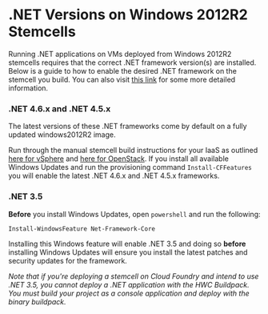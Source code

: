 # .NET Versions on Windows 2012R2 Stemcells

Running .NET applications on VMs deployed from Windows 2012R2 stemcells requires that the correct
.NET framework version(s) are installed. Below is a guide to how to enable the desired .NET framework
on the stemcell you build. You can also visit [this link](https://msdn.microsoft.com/en-us/library/bb822049(v=vs.110).aspx)
for some more detailed information.

### .NET 4.6.x and .NET 4.5.x

The latest versions of these .NET frameworks come by default on a fully updated windows2012R2 image.

Run through the manual stemcell build instructions for your IaaS as outlined [here for vSphere](create-manual-vsphere-stemcells.md)
and [here for OpenStack](create-manual-openstack-stemcells.md). If you install all available Windows Updates and run the provisioning
command `Install-CFFeatures` you will enable the latest .NET 4.6.x and .NET 4.5.x frameworks.

### .NET 3.5

**Before** you install Windows Updates, open `powershell` and run the following:

```
Install-WindowsFeature Net-Framework-Core
```

Installing this Windows feature will enable .NET 3.5 and doing so **before** installing Windows Updates
will ensure you install the latest patches and security updates for the framework.

_Note that if you're deploying a stemcell on Cloud Foundry and intend to use .NET 3.5, you cannot deploy a .NET application with the HWC Buildpack. You must build your project as a console application and deploy with the binary buildpack._
